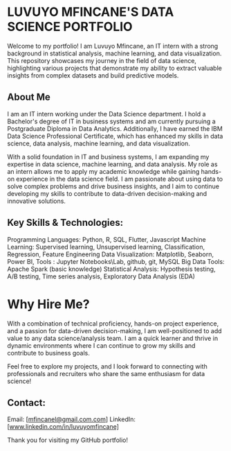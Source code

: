 # LUVUYO MFINCANE'S DATA SCIENCE PORTFOLIO

Welcome to my portfolio! I am Luvuyo Mfincane, an IT intern with a strong background in statistical analysis, machine learning, and data visualization. This repository showcases my journey in the field of data science, highlighting various projects that demonstrate my ability to extract valuable insights from complex datasets and build predictive models.

## About Me
I am an IT intern working under the Data Science department. I hold a Bachelor's degree of IT in business systems and am currently pursuing a Postgraduate Diploma in Data Analytics. Additionally, I have earned the IBM Data Science Professional Certificate, which has enhanced my skills in data science, data analysis, machine learning, and data visualization.

With a solid foundation in IT and business systems, I am expanding my expertise in data science, machine learning, and data analysis. My role as an intern allows me to apply my academic knowledge while gaining hands-on experience in the data science field. I am passionate about using data to solve complex problems and drive business insights, and I aim to continue developing my skills to contribute to data-driven decision-making and innovative solutions.


## Key Skills & Technologies:

Programming Languages: Python, R, SQL, Flutter, Javascript
Machine Learning: Supervised learning, Unsupervised learning, Classification, Regression, Feature Engineering
Data Visualization: Matplotlib, Seaborn, Power BI, 
Tools : Jupyter Notebooks\Lab, github, git, MySQL
Big Data Tools: Apache Spark (basic knowledge)
Statistical Analysis: Hypothesis testing, A/B testing, Time series analysis, Exploratory Data Analysis (EDA)

# Why Hire Me?

With a combination of technical proficiency, hands-on project experience, and a passion for data-driven decision-making, I am well-positioned to add value to any data science/analysis team. I am a quick learner and thrive in dynamic environments where I can continue to grow my skills and contribute to business goals.

Feel free to explore my projects, and I look forward to connecting with professionals and recruiters who share the same enthusiasm for data science!

## Contact:

Email: [mfincanel@gmail.com.com]
LinkedIn: [www.linkedin.com/in/luvuyomfincane]

Thank you for visiting my GitHub portfolio!

